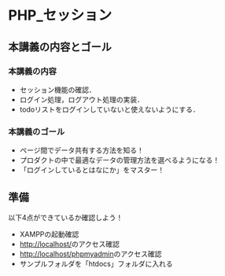# PHP_セッション

## 本講義の内容とゴール

### 本講義の内容

- セッション機能の確認．
- ログイン処理，ログアウト処理の実装．
- todoリストをログインしていないと使えないようにする．

### 本講義のゴール

- ページ間でデータ共有する方法を知る！
- プロダクトの中で最適なデータの管理方法を選べるようになる！
- 「ログインしているとはなにか」をマスター！


## 準備

以下4点ができているか確認しよう！

- XAMPPの起動確認
- [http://localhost/](http://localhost/)のアクセス確認
- [http://localhost/phpmyadmin](http://localhost/phpmyadmin)のアクセス確認
- サンプルフォルダを「htdocs」フォルダに入れる

